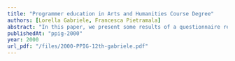 ```yaml
---
title: "Programmer education in Arts and Humanities Course Degree"
authors: [Lorella Gabriele, Francesca Pietramala]
abstract: "In this paper, we present some results of a questionnaire research made at the Arts and Humanities Faculty nearby University of Calabria. We have investigated if, in learning a programming language, students coming from a humanistic background differ from students having a scientific one. Furthermore, we tried to verify if students experienced some learning difficulties and if a potential reason of these difficulties could be attributed to their school background."
publishedAt: "ppig-2000"
year: 2000
url_pdf: "/files/2000-PPIG-12th-gabriele.pdf"
---
```

